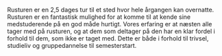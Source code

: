 Rusturen er en 2,5 dages tur til et sted hvor hele årgangen kan overnatte. Rusturen er en fantastisk mulighed for at komme til at kende sine medstuderende på en god måde hurtigt. Vores erfaring er at næsten alle tager med på rusturen, og at dem som deltager på den har en klar fordel i forhold til dem, som ikke er taget med. Dette er både i forhold til trivsel, studieliv og gruppedannelse til semesterstart.